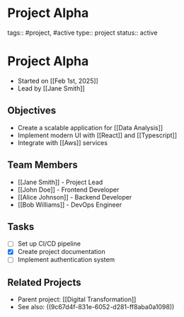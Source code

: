 # Project Alpha

tags:: #project, #active
type:: project
status:: active

# Project Alpha
- Started on [[Feb 1st, 2025]]
- Lead by [[Jane Smith]]

## Objectives
- Create a scalable application for [[Data Analysis]]
- Implement modern UI with [[React]] and [[Typescript]]
- Integrate with [[Aws]] services

## Team Members
- [[Jane Smith]] - Project Lead
- [[John Doe]] - Frontend Developer
- [[Alice Johnson]] - Backend Developer
- [[Bob Williams]] - DevOps Engineer

## Tasks
- [ ] Set up CI/CD pipeline
- [x] Create project documentation
- [ ] Implement authentication system

## Related Projects
- Parent project: [[Digital Transformation]]
- See also: ((9c67d4f-831e-6052-d281-ff8aba0a1098))